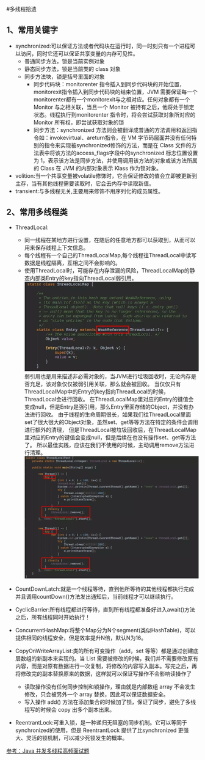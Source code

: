 #多线程拾遗
## 1、常用关键字
- synchronized:可以保证方法或者代码块在运行时，同一时刻只有一个进程可以访问，同时它还可以保证共享变量的内存可见性。
    - 普通同步方法，锁是当前实例对象
    - 静态同步方法，锁是当前类的 class 对象
    - 同步方法块，锁是括号里面的对象
        - 同步代码块：monitorenter 指令插入到同步代码块的开始位置，monitorexit指令插入到同步代码块的结束位置，JVM 需要保证每一个monitorenter都有一个monitorexit与之相对应。任何对象都有一个 Monitor 与之相关联，当且一个 Monitor 被持有之后，他将处于锁定状态。线程执行到monitorenter 指令时，将会尝试获取对象所对应的 Monitor 所有权，即尝试获取对象的锁
        - 同步方法：synchronized 方法则会被翻译成普通的方法调用和返回指令如：invokevirtual、areturn指令，在 VM 字节码层面并没有任何特别的指令来实现被synchronized修饰的方法，而是在 Class 文件的方法表中将该方法的access_flags字段中的synchronized 标志位置设置为 1，表示该方法是同步方法，并使用调用该方法的对象或该方法所属的 Class 在 JVM 的内部对象表示 Klass 作为锁对象。
- volition:当一个共享变量被volatile修饰时，它会保证修改的值会立即被更新到主存，当有其他线程需要读取时，它会去内存中读取新值。
- transient:与多线程无关,主要用来修饰不用序列化的成员属性。

## 2、常用多线程类 
- ThreadLocal:
    - 同一线程在某地方进行设置，在随后的任意地方都可以获取到，从而可以用来保存线程上下文信息。
    - 每个线程有一个自己的ThreadLocalMap,每个线程往ThreadLocal中读写数据是线程隔离，互相之间不会影响的。
    - 使用ThreadLocal时，可能存在内存泄漏的风险，ThreadLocalMap的静态内部类Entry的key指向ThreadLocal弱引用。
    ![ThreadLocalMap](images/ThreadLocalMap.jpeg)
    弱引用也是用来描述非必需对象的，当JVM进行垃圾回收时，无论内存是否充足，该对象仅仅被弱引用关联，那么就会被回收。
    当仅仅只有ThreadLocalMap中的Entry的key指向ThreadLocal的时候，ThreadLocal会进行回收。
    在ThreadLocalMap里对应的Entry的键值会变成null，但是Entry是强引用，那么Entry里面存储的Object，并没有办法进行回收。
    由于线程的生命周期很长，如果我们往ThreadLocal里面set了很大很大的Object对象，虽然set、get等等方法在特定的条件会调用进行额外的清理，
    但是ThreadLocal被垃圾回收后，在ThreadLocalMap里对应的Entry的键值会变成null，但是后续在也没有操作set、get等方法了。
    所以最佳实践，应该在我们不使用的时候，主动调用remove方法进行清理。
    ![ThreadLocal最佳实践](images/ThreadLocal.jpeg)

- CountDownLatch:就是一个线程等待，直到他所等待的其他线程都执行完成并且调用countDown()方法发出通知后，当前线程才可以继续执行。
- CyclicBarrier:所有线程都进行等待，直到所有线程都准备好进入await()方法之后，所有线程同时开始执行！
- ConcurrentHashMap:将整个Map分为N个segment(类似HashTable)，可以提供相同的线程安全，但是效率提升N倍，默认N为16。
- CopyOnWriteArrayList:类的所有可变操作（add，set 等等）都是通过创建底层数组的新副本来实现的。当 List 需要被修改的时候，我们并不需要修改原有内容，而是对原有数据进行一次复制，将修改的内容写入副本。写完之后，再将修改完的副本替换原来的数据，这样就可以保证写操作不会影响读操作了
    - 读取操作没有任何同步控制和锁操作，理由就是内部数组 array 不会发生修改，只会被另外一个 array 替换，因此可以保证数据安全。
    - 写入操作 add() 方法在添加集合的时候加了锁，保证了同步，避免了多线程写的时候会 copy 出多个副本出来。
- ReentrantLock:可重入锁，是一种递归无阻塞的同步机制。它可以等同于 synchronized的使用，但是 ReentrantLock 提供了比synchronized 更强大、灵活的锁机制，可以减少死锁发生的概率。

[参考：Java 并发多线程高频面试题](https://mp.weixin.qq.com/s/ftXU2VXUiD__eH3OsWfM3A)
